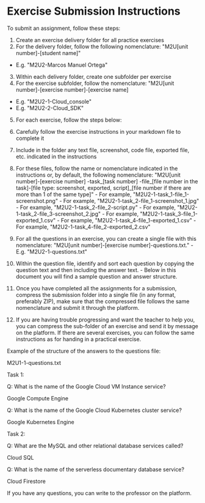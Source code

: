 # **Exercise Submission Instructions**

To submit an assignment, follow these steps:

1. Create an exercise delivery folder for all practice exercises
2. For the delivery folder, follow the following nomenclature: &quot;M2U[unit number]-[student name]&quot;
  - E.g. &quot;M2U2-Marcos Manuel Ortega&quot;
3. Within each delivery folder, create one subfolder per exercise
4. For the exercise subfolder, follow the nomenclature: &quot;M2U[unit number]-[exercise number]-[exercise name]
  - E.g. &quot;M2U2-1-Cloud\_console&quot;
  - E.g. &quot;M2U2-2-Cloud\_SDK&quot;
5. For each exercise, follow the steps below:

  1. Carefully follow the exercise instructions in your markdown file to complete it
  2. Include in the folder any text file, screenshot, code file, exported file, etc. indicated in the instructions
  3. For these files, follow the name or nomenclature indicated in the instructions or, by default, the following nomenclature: &quot;M2U[unit number]-[exercise number] -task\_[task number] -file\_[file number in the task]-[file type: screenshot, exported, script]\_[file number if there are more than 1 of the same type]&quot;
    - For example, &quot;M2U2-1-task\_1-file\_1-screenshot.png&quot;
    - For example, &quot;M2U2-1-task\_2-file\_1-screenshot\_1.jpg&quot;
    - For example, &quot;M2U2-1-task\_2-file\_2-script.py&quot;
    - For example, &quot;M2U2-1-task\_2-file\_3-screenshot\_2.jpg&quot;
    - For example, &quot;M2U2-1-task\_3-file\_1-exported\_1.csv&quot;
    - For example, &quot;M2U2-1-task\_4-file\_1-exported\_1.csv&quot;
    - For example, &quot;M2U2-1-task\_4-file\_2-exported\_2.csv&quot;
  4. For all the questions in an exercise, you can create a single file with this nomenclature: &quot;M2U[unit number]-[exercise number]-questions.txt.&quot;
    - E.g. &quot;M2U2-1-questions.txt&quot;
  5. Within the question file, identify and sort each question by copying the question text and then including the answer text.
    - Below in this document you will find a sample question and answer structure.
1. Once you have completed all the assignments for a submission, compress the submission folder into a single file (in any format, preferably ZIP), make sure that the compressed file follows the same nomenclature and submit it through the platform.
2. If you are having trouble progressing and want the teacher to help you, you can compress the sub-folder of an exercise and send it by message on the platform. If there are several exercises, you can follow the same instructions as for handing in a practical exercise.

Example of the structure of the answers to the questions file:

M2U1-1-questions.txt

Task 1:

Q: What is the name of the Google Cloud VM Instance service?

Google Compute Engine

Q: What is the name of the Google Cloud Kubernetes cluster service?

Google Kubernetes Engine

Task 2:

Q: What are the MySQL and other relational database services called?

Cloud SQL

Q: What is the name of the serverless documentary database service?

Cloud Firestore

If you have any questions, you can write to the professor on the platform.
